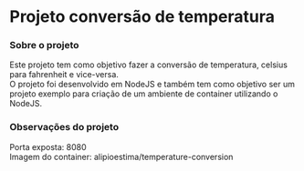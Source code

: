 # Projeto conversão de temperatura

### Sobre o projeto

Este projeto tem como objetivo fazer a conversão de temperatura, celsius para fahrenheit e vice-versa.  
O projeto foi desenvolvido em NodeJS e também tem como objetivo ser um projeto exemplo para criação de um ambiente de container utilizando o NodeJS.

### Observações do projeto

  Porta exposta: 8080   
  Imagem do container: alipioestima/temperature-conversion

